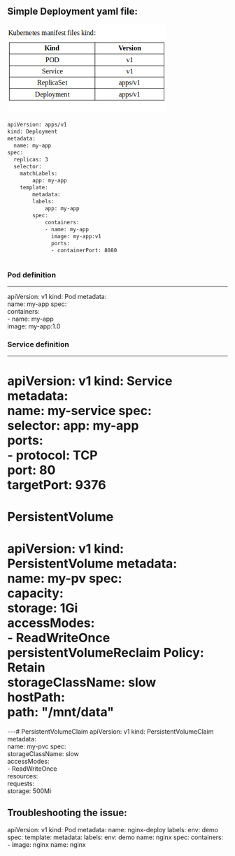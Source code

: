 
## Simple Deployment yaml file: 

![alt text](image-2.png)

```
apiVersion: apps/v1
kind: Deployment
metadata: 
  name: my-app
spec: 
  replicas: 3 
  selector: 
   	matchLabels: 
    	app: my-app 
    template: 
    	metadata: 
      	labels: 
        	app: my-app 
        spec: 
        	containers: 
        	- name: my-app 
              image: my-app:v1 
              ports: 
          	  - containerPort: 8080
 
```


### Pod definition
-----------------
apiVersion: v1
kind: Pod
metadata:  
	name: my-app
spec:  
	containers:  
	- name: my-app    
	  image: my-app:1.0
	  
### Service definition
---------------------

apiVersion: v1
kind: Service
metadata:  
	name: my-service
spec:  
	selector:    app: my-app  
	ports:    
	- protocol: TCP      
	  port: 80      
	  targetPort: 9376	
===============================

# PersistentVolume
apiVersion: v1
kind: PersistentVolume
metadata:  
	name: my-pv
spec:  
	capacity:    
	storage: 1Gi  
	accessModes:    
	- ReadWriteOnce  persistentVolumeReclaim
	  Policy: Retain  
	  storageClassName: slow  
	  hostPath:    
	  path: "/mnt/data"
================================	  

---# PersistentVolumeClaim
apiVersion: v1
kind: PersistentVolumeClaim
metadata:  
	name: my-pvc
spec:  
	storageClassName: slow  
	accessModes:    
	  - ReadWriteOnce  
	resources:    
	  requests:      
	    storage: 500Mi

## Troubleshooting the issue:

apiVersion: v1
kind: Pod
metadata:
  name: nginx-deploy
  labels: 
    env: demo
spec:
  template: 
    metadata:
	  labels:
	    env: demo
	  name: nginx
	spec:
	  containers:
	  - image: nginx
	    name: nginx
		